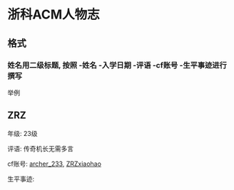 # 浙科ACM人物志



## 格式



### 姓名用二级标题, 按照 -姓名 -入学日期 -评语  -cf账号 -生平事迹进行撰写



举例

## ZRZ

年级: 23级

评语: 传奇机长无需多言

cf账号: [archer_233](https://codeforces.com/profile/archer_233), [ZRZxiaohao](https://codeforces.com/profile/ZRZxiaohao)

生平事迹:
